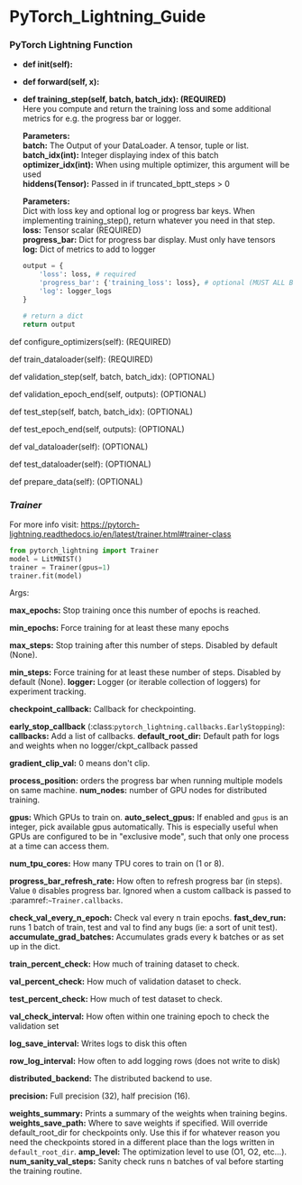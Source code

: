 # PyTorch_Lightning_Guide

### PyTorch Lightning Function
* **def __init__(self):**

* **def forward(self, x):**

* **def training_step(self, batch, batch_idx): (REQUIRED)**
    <br>Here you compute and return the training loss and some additional metrics for e.g. the progress bar or logger.
    
    **Parameters:**
    <br>
        **batch:** The Output of your DataLoader. A tensor, tuple or list.
        <br>
        **batch_idx(int):** Integer displaying index of this batch
        <br>
        **optimizer_idx(int):** When using multiple optimizer, this argument will be used
        <br>
        **hiddens(Tensor):** Passed in if truncated_bptt_steps > 0

    **Parameters:**
    <br>
    Dict with loss key and optional log or progress bar keys. When implementing training_step(), return whatever you need in that step.
    <br>
    **loss:** Tensor scalar (REQUIRED)
    <br>
    **progress_bar:** Dict for progress bar display. Must only have tensors
    <br>
    **log:** Dict of metrics to add to logger
    
    ``` python
    output = {
        'loss': loss, # required
        'progress_bar': {'training_loss': loss}, # optional (MUST ALL BE TENSORS)
        'log': logger_logs
    }

    # return a dict
    return output
    
    ```
      
      
def configure_optimizers(self): (REQUIRED)

def train_dataloader(self): (REQUIRED)

def validation_step(self, batch, batch_idx): (OPTIONAL)

def validation_epoch_end(self, outputs): (OPTIONAL)

def test_step(self, batch, batch_idx): (OPTIONAL)

def test_epoch_end(self, outputs): (OPTIONAL)

def val_dataloader(self): (OPTIONAL)

def test_dataloader(self): (OPTIONAL)

def prepare_data(self): (OPTIONAL)


### *Trainer*
For more info visit: https://pytorch-lightning.readthedocs.io/en/latest/trainer.html#trainer-class
``` python
from pytorch_lightning import Trainer
model = LitMNIST()
trainer = Trainer(gpus=1)
trainer.fit(model)
```

Args:

  **max_epochs:** Stop training once this number of epochs is reached.

  **min_epochs:** Force training for at least these many epochs
 
  **max_steps:** Stop training after this number of steps. Disabled by default (None).
  
  **min_steps:** Force training for at least these number of steps. Disabled by default (None).
  **logger:** Logger (or iterable collection of loggers) for experiment tracking.

  **checkpoint_callback:** Callback for checkpointing.

  **early_stop_callback** (:class:`pytorch_lightning.callbacks.EarlyStopping`):
  **callbacks:** Add a list of callbacks.
  **default_root_dir:** Default path for logs and weights when no logger/ckpt_callback passed

  **gradient_clip_val:** 0 means don't clip.
 
  **process_position:** orders the progress bar when running multiple models on same machine.
  **num_nodes:** number of GPU nodes for distributed training.
  
  **gpus:** Which GPUs to train on.
  **auto_select_gpus:**
      If enabled and `gpus` is an integer, pick available
      gpus automatically. This is especially useful when
      GPUs are configured to be in "exclusive mode", such
      that only one process at a time can access them.
 
  **num_tpu_cores:** How many TPU cores to train on (1 or 8).

  **progress_bar_refresh_rate:** How often to refresh progress bar (in steps). Value ``0`` disables progress bar.
      Ignored when a custom callback is passed to :paramref:`~Trainer.callbacks`.
 

  **check_val_every_n_epoch:** Check val every n train epochs.
  **fast_dev_run:** runs 1 batch of train, test  and val to find any bugs (ie: a sort of unit test).
  **accumulate_grad_batches:** Accumulates grads every k batches or as set up in the dict.
 
  
  **train_percent_check:** How much of training dataset to check.
  
  **val_percent_check:** How much of validation dataset to check.
  
  **test_percent_check:** How much of test dataset to check.
  
  **val_check_interval:** How often within one training epoch to check the validation set
  
  **log_save_interval:** Writes logs to disk this often
  
  **row_log_interval:** How often to add logging rows (does not write to disk)
  
  **distributed_backend:** The distributed backend to use.
 
  **precision:** Full precision (32), half precision (16).
 
  **weights_summary:** Prints a summary of the weights when training begins.
  **weights_save_path:** Where to save weights if specified. Will override default_root_dir
          for checkpoints only. Use this if for whatever reason you need the checkpoints
          stored in a different place than the logs written in `default_root_dir`.
  **amp_level:** The optimization level to use (O1, O2, etc...).
  **num_sanity_val_steps:** Sanity check runs n batches of val before starting the training routine.
